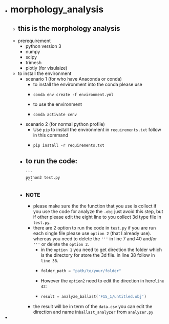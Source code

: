 - # morphology_analysis
	- ## this is the morphology analysis
	- prerequirement
		- python version 3
		- numpy
		- scipy
		- trimesh
		- plotly (for visulaize)
	- to install the environment
		- scenario 1 (for who have Anaconda or conda)
			- to install the environment into the conda please use
			-
			  ```
			  conda env create -f environment.yml
			  ```
			- to use the environment
			-
			  ```
			  conda activate cenv
			  ```
		- scenario 2 (for normal python profile)
			- Use `pip` to install the environment in `requirements.txt` follow in this command
			-
			  ```
			  pip install -r requirements.txt
			  ```
		- to run the code:
			-
			  ```
			  python3 test.py
			  ```
		- ### NOTE
			- please make sure the the function that you use is collect if you use the code for analyze the `.obj` just avoid this step, but if other please edit the eight line to you collect 3d type file in `test.py`.
			- there are 2 option to run the code in `test.py` if you are run each single file please use `option 2` (that I already use). whereas you need to delete the `'''` in line 7 and 40 and/or `'''` or delete the `option 2`.
				- in the `option 1` you need to get direction the folder which is the directory for store the 3d file. in line 38 follow in `line 38`.
				-
				  ``` python
				  folder_path = "path/to/your/folder"
				  ```
				- However the `option2` need to edit the direction in here`line 42`:
				-
				  ``` python
				  result = analyze_ballast('F15_1/untitled.obj')
				  ```
			- the result will be in term of the `data.csv` you can edit the direction and name in`ballast_analyzer` from `analyzer.py`
  
-

